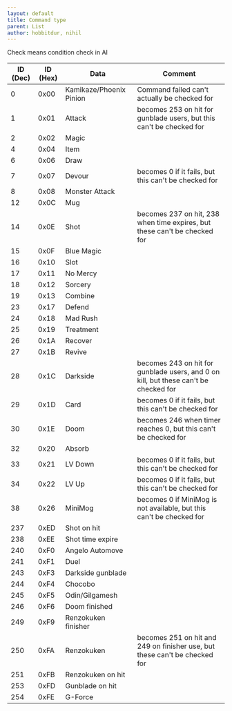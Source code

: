```yaml
---
layout: default
title: Command type
parent: List
author: hobbitdur, nihil
---
```


Check means condition check in AI

| ID (Dec) | ID (Hex) | Data                    | Comment                                                                              |
|----------|----------|-------------------------|--------------------------------------------------------------------------------------|
| 0        | 0x00     | Kamikaze/Phoenix Pinion | Command failed can't actually be checked for                                         |
| 1        | 0x01     | Attack                  | becomes 253 on hit for gunblade users, but this can't be checked for                 |
| 2        | 0x02     | Magic                   |                                                                                      |
| 4        | 0x04     | Item                    |                                                                                      |
| 6        | 0x06     | Draw                    |                                                                                      |
| 7        | 0x07     | Devour                  | becomes 0 if it fails, but this can't be checked for                                 |
| 8        | 0x08     | Monster Attack          |                                                                                      |
| 12       | 0x0C     | Mug                     |                                                                                      |
| 14       | 0x0E     | Shot                    | becomes 237 on hit, 238 when time expires, but these can't be checked for            |
| 15       | 0x0F     | Blue Magic              |                                                                                      |
| 16       | 0x10     | Slot                    |                                                                                      |
| 17       | 0x11     | No Mercy                |                                                                                      |
| 18       | 0x12     | Sorcery                 |                                                                                      |
| 19       | 0x13     | Combine                 |                                                                                      |
| 23       | 0x17     | Defend                  |                                                                                      |
| 24       | 0x18     | Mad Rush                |                                                                                      |
| 25       | 0x19     | Treatment               |                                                                                      |
| 26       | 0x1A     | Recover                 |                                                                                      |
| 27       | 0x1B     | Revive                  |                                                                                      |
| 28       | 0x1C     | Darkside                | becomes 243 on hit for gunblade users, and 0 on kill, but these can't be checked for |
| 29       | 0x1D     | Card                    | becomes 0 if it fails, but this can't be checked for                                 |
| 30       | 0x1E     | Doom                    | becomes 246 when timer reaches 0, but this can't be checked for                      |
| 32       | 0x20     | Absorb                  |                                                                                      |
| 33       | 0x21     | LV Down                 | becomes 0 if it fails, but this can't be checked for                                 |
| 34       | 0x22     | LV Up                   | becomes 0 if it fails, but this can't be checked for                                 |
| 38       | 0x26     | MiniMog                 | becomes 0 if MiniMog is not available, but this can't be checked for                 |
| 237      | 0xED     | Shot on hit             |                                                                                      |
| 238      | 0xEE     | Shot time expire        |                                                                                      |
| 240      | 0xF0     | Angelo Automove         |                                                                                      |
| 241      | 0xF1     | Duel                    |                                                                                      |
| 243      | 0xF3     | Darkside gunblade       |                                                                                      |
| 244      | 0xF4     | Chocobo                 |                                                                                      |
| 245      | 0xF5     | Odin/Gilgamesh          |                                                                                      |
| 246      | 0xF6     | Doom finished           |                                                                                      |
| 249      | 0xF9     | Renzokuken finisher     |                                                                                      |
| 250      | 0xFA     | Renzokuken              | becomes 251 on hit and 249 on finisher use, but these can't be checked for           |
| 251      | 0xFB     | Renzokuken on hit       |                                                                                      |
| 253      | 0xFD     | Gunblade on hit         |                                                                                      |
| 254      | 0xFE     | G-Force                 |                                                                                      |